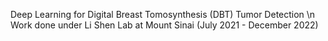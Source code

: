 Deep Learning for Digital Breast Tomosynthesis (DBT) Tumor Detection
\n Work done under Li Shen Lab at Mount Sinai (July 2021 - December 2022)

